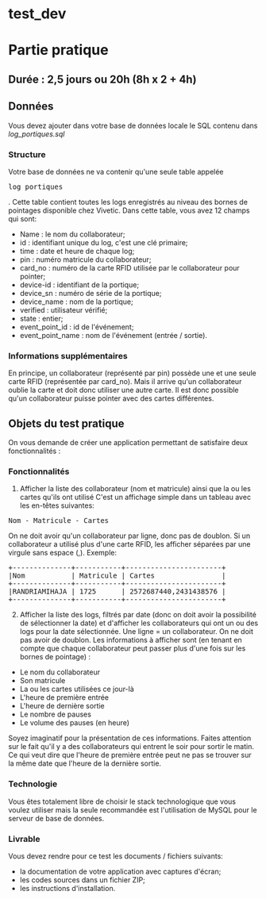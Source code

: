 # test_dev

# Partie pratique
## Durée : 2,5 jours ou 20h (8h x 2 + 4h)
## Données
Vous devez ajouter dans votre base de données locale le SQL contenu dans _log_portiques.sql_
### Structure
Votre base de données ne va contenir qu'une seule table appelée <pre>log_portiques</pre>. Cette table contient toutes les logs enregistrés au niveau des bornes de pointages disponible chez Vivetic.
Dans cette table, vous avez 12 champs qui sont:
- Name : le nom du collaborateur;
- id : identifiant unique du log, c'est une clé primaire;
- time : date et heure de chaque log;
- pin : numéro matricule du collaborateur;
- card_no : numéro de la carte RFID utilisée par le collaborateur pour pointer;
- device-id : identifiant de la portique;
- device_sn : numéro de série de la portique;
- device_name : nom de la portique;
- verified : utilisateur vérifié;
- state : entier;
- event_point_id : id de l'événement;
- event_point_name : nom de l'événement (entrée / sortie).
### Informations supplémentaires
En principe, un collaborateur (représenté par pin) possède une et une seule carte RFID (représentée par card_no). Mais il arrive qu'un collaborateur oublie la carte et doit donc utiliser une autre carte. Il est donc possible qu'un collaborateur puisse pointer avec des cartes différentes.
## Objets du test pratique
On vous demande de créer une application permettant de satisfaire deux fonctionnalités :
### Fonctionnalités
1. Afficher la liste des collaborateur (nom et matricule) ainsi que la ou les cartes qu'ils ont utilisé
C'est un affichage simple dans un tableau avec les en-têtes suivantes:
<pre>Nom - Matricule - Cartes</pre>
On ne doit avoir qu'un collaborateur par ligne, donc pas de doublon.
Si un collaborateur a utilisé plus d'une carte RFID, les afficher séparées par une virgule sans espace (,). Exemple:
<pre>
+--------------+-----------+-----------------------+
|Nom           | Matricule | Cartes                |
+--------------+-----------+-----------------------+
|RANDRIAMIHAJA | 1725      | 2572687440,2431438576 |
+--------------+-----------+-----------------------+
</pre>
2. Afficher la liste des logs, filtrés par date (donc on doit avoir la possibilité de sélectionner la date) et d'afficher les collaborateurs qui ont un ou des logs pour la date sélectionnée. Une ligne = un collaborateur. On ne doit pas avoir de doublon. Les informations à afficher sont (en tenant en compte que chaque collaborateur peut passer plus d'une fois sur les bornes de pointage) :
- Le nom du collaborateur
- Son matricule
- La ou les cartes utilisées ce jour-là
- L'heure de première entrée
- L'heure de dernière sortie
- Le nombre de pauses
- Le volume des pauses (en heure)

Soyez imaginatif pour la présentation de ces informations.
Faites attention sur le fait qu'il y a des collaborateurs qui entrent le soir pour sortir le matin. Ce qui veut dire que l'heure de première entrée peut ne pas se trouver sur la même date que l'heure de la dernière sortie.
### Technologie
Vous êtes totalement libre de choisir le stack technologique que vous voulez utiliser mais la seule recommandée est l'utilisation de MySQL pour le serveur de base de données.
### Livrable
Vous devez rendre pour ce test les documents / fichiers suivants:
- la documentation de votre application avec captures d'écran;
- les codes sources dans un fichier ZIP;
- les instructions d'installation.
